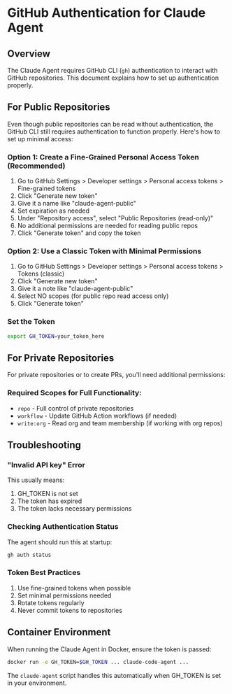 # GitHub Authentication for Claude Agent

## Overview

The Claude Agent requires GitHub CLI (`gh`) authentication to interact with GitHub repositories. This document explains how to set up authentication properly.

## For Public Repositories

Even though public repositories can be read without authentication, the GitHub CLI still requires authentication to function properly. Here's how to set up minimal access:

### Option 1: Create a Fine-Grained Personal Access Token (Recommended)

1. Go to GitHub Settings > Developer settings > Personal access tokens > Fine-grained tokens
2. Click "Generate new token"
3. Give it a name like "claude-agent-public"
4. Set expiration as needed
5. Under "Repository access", select "Public Repositories (read-only)"
6. No additional permissions are needed for reading public repos
7. Click "Generate token" and copy the token

### Option 2: Use a Classic Token with Minimal Permissions

1. Go to GitHub Settings > Developer settings > Personal access tokens > Tokens (classic)
2. Click "Generate new token"
3. Give it a note like "claude-agent-public"
4. Select NO scopes (for public repo read access only)
5. Click "Generate token"

### Set the Token

```bash
export GH_TOKEN=your_token_here
```

## For Private Repositories

For private repositories or to create PRs, you'll need additional permissions:

### Required Scopes for Full Functionality:
- `repo` - Full control of private repositories
- `workflow` - Update GitHub Action workflows (if needed)
- `write:org` - Read org and team membership (if working with org repos)

## Troubleshooting

### "Invalid API key" Error
This usually means:
1. GH_TOKEN is not set
2. The token has expired
3. The token lacks necessary permissions

### Checking Authentication Status
The agent should run this at startup:
```bash
gh auth status
```

### Token Best Practices
1. Use fine-grained tokens when possible
2. Set minimal permissions needed
3. Rotate tokens regularly
4. Never commit tokens to repositories

## Container Environment

When running the Claude Agent in Docker, ensure the token is passed:

```bash
docker run -e GH_TOKEN=$GH_TOKEN ... claude-code-agent ...
```

The `claude-agent` script handles this automatically when GH_TOKEN is set in your environment.